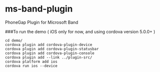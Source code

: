 # ms-band-plugin
PhoneGap Plugin for Microsoft Band


###To run the demo ( iOS only for now, and using cordova version 5.0.0+ )

    cd demo/
    cordova plugin add cordova-plugin-device
    cordova plugin add cordova-plugin-statusbar
    cordova plugin add cordova-plugin-console
    cordova plugin add --link ../plugin-src/
    cordova platform add ios
    cordova run ios --device
